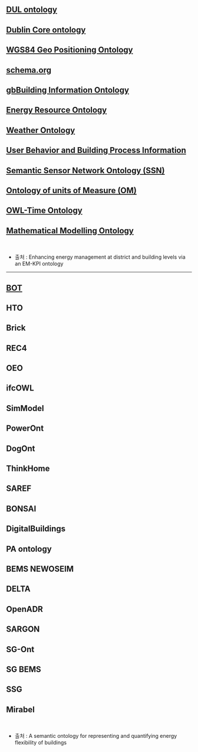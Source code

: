 ## [DUL ontology](http://www.ontologydesignpatterns.org/ont/dul/DUL.owl)


## [Dublin Core ontology](http://purl.org/dc/terms/)

## [WGS84 Geo Positioning Ontology](http://www.w3.org/2003/01/geo/wgs84_pos#)


## [schema.org](http://schema.org/)


## [gbBuilding Information Ontology](https://www.auto.tuwien.ac.at/downloads/thinkhome/ontology/building/1_10/gbBuildingOntology.owl)


## [Energy Resource Ontology](https://www.auto.tuwien.ac.at/downloads/thinkhome/ontology/EnergyResourceOntology.owl)


## [Weather Ontology](https://www.auto.tuwien.ac.at/downloads/thinkhome/ontology/WeatherOntology.owl)


## [User Behavior and Building Process Information](https://www.auto.tuwien.ac.at/downloads/thinkhome/ontology/ProcessOntology.owl)


## [Semantic Sensor Network Ontology (SSN)](http://purl.oclc.org/NET/ssnx/ssn)


## [Ontology of units of Measure (OM)](http://www.wurvoc.org/vocabularies/om-1.8/)


## [OWL-Time Ontology](http://www.w3.org/2006/time#)


## [Mathematical Modelling Ontology](https://bioportal.bioontology.org/ontologies/MAMO/?p=classes&conceptid=http%3A%2F%2Fidentifiers.org%2Fmamo%2FMAMO_0000033)



<br/>

- 출처 : Enhancing energy management at district and building levels via an EM-KPI ontology
---

## [BOT](https://w3c-lbd-cg.github.io/bot/)
## HTO
## Brick
## REC4
## OEO
## ifcOWL
## SimModel
## PowerOnt
## DogOnt
## ThinkHome
## SAREF
## BONSAI
## DigitalBuildings
## PA ontology
## BEMS NEWOSEIM
## DELTA
## OpenADR
## SARGON
## SG-Ont
## SG BEMS
## SSG
## Mirabel

<br/>

- 출처 :  A semantic ontology for representing and quantifying energy flexibility of buildings